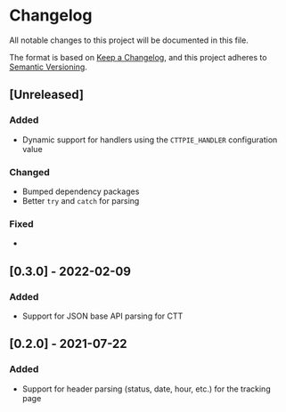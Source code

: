 # Changelog

All notable changes to this project will be documented in this file.

The format is based on [Keep a Changelog](https://keepachangelog.com/en/1.0.0/),
and this project adheres to [Semantic Versioning](https://semver.org/spec/v2.0.0.html).

## [Unreleased]

### Added

* Dynamic support for handlers using the `CTTPIE_HANDLER` configuration value

### Changed

* Bumped dependency packages
* Better `try` and `catch` for parsing

### Fixed

*

## [0.3.0] - 2022-02-09

### Added

* Support for JSON base API parsing for CTT

## [0.2.0] - 2021-07-22

### Added

* Support for header parsing (status, date, hour, etc.) for the tracking page
